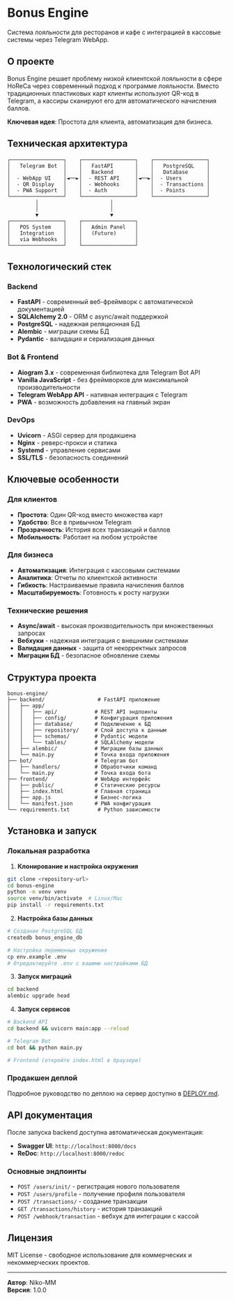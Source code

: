 # Bonus Engine

Система лояльности для ресторанов и кафе с интеграцией в кассовые системы через Telegram WebApp.

## О проекте

Bonus Engine решает проблему низкой клиентской лояльности в сфере HoReCa через современный подход к программе лояльности. Вместо традиционных пластиковых карт клиенты используют QR-код в Telegram, а кассиры сканируют его для автоматического начисления баллов.

**Ключевая идея**: Простота для клиента, автоматизация для бизнеса.

## Техническая архитектура

```
┌─────────────────┐    ┌─────────────────┐    ┌─────────────────┐
│   Telegram Bot  │    │   FastAPI       │    │   PostgreSQL    │
│                 │    │   Backend       │    │   Database      │
│  - WebApp UI    │◄──►│  - REST API     │◄──►│  - Users        │
│  - QR Display   │    │  - Webhooks     │    │  - Transactions │
│  - PWA Support  │    │  - Auth         │    │  - Points       │
└─────────────────┘    └─────────────────┘    └─────────────────┘
         │                       │
         │                       │
         ▼                       ▼
┌─────────────────┐    ┌─────────────────┐
│   POS System    │    │   Admin Panel   │
│   Integration   │    │   (Future)      │
│   via Webhooks  │    │                 │
└─────────────────┘    └─────────────────┘
```

## Технологический стек

### Backend
- **FastAPI** - современный веб-фреймворк с автоматической документацией
- **SQLAlchemy 2.0** - ORM с async/await поддержкой
- **PostgreSQL** - надежная реляционная БД
- **Alembic** - миграции схемы БД
- **Pydantic** - валидация и сериализация данных

### Bot & Frontend
- **Aiogram 3.x** - современная библиотека для Telegram Bot API
- **Vanilla JavaScript** - без фреймворков для максимальной производительности
- **Telegram WebApp API** - нативная интеграция с Telegram
- **PWA** - возможность добавления на главный экран

### DevOps
- **Uvicorn** - ASGI сервер для продакшена
- **Nginx** - реверс-прокси и статика
- **Systemd** - управление сервисами
- **SSL/TLS** - безопасность соединений

## Ключевые особенности

### Для клиентов
- **Простота**: Один QR-код вместо множества карт
- **Удобство**: Все в привычном Telegram
- **Прозрачность**: История всех транзакций и баллов
- **Мобильность**: Работает на любом устройстве

### Для бизнеса
- **Автоматизация**: Интеграция с кассовыми системами
- **Аналитика**: Отчеты по клиентской активности
- **Гибкость**: Настраиваемые правила начисления баллов
- **Масштабируемость**: Готовность к росту нагрузки

### Технические решения
- **Async/await** - высокая производительность при множественных запросах
- **Вебхуки** - надежная интеграция с внешними системами
- **Валидация данных** - защита от некорректных запросов
- **Миграции БД** - безопасное обновление схемы

## Структура проекта

```
bonus-engine/
├── backend/                 # FastAPI приложение
│   ├── app/
│   │   ├── api/            # REST API эндпоинты
│   │   ├── config/         # Конфигурация приложения
│   │   ├── database/       # Подключение к БД
│   │   ├── repository/     # Слой доступа к данным
│   │   ├── schemas/        # Pydantic модели
│   │   └── tables/         # SQLAlchemy модели
│   ├── alembic/            # Миграции базы данных
│   └── main.py             # Точка входа приложения
├── bot/                    # Telegram бот
│   ├── handlers/           # Обработчики команд
│   └── main.py             # Точка входа бота
├── frontend/               # WebApp интерфейс
│   ├── public/             # Статические ресурсы
│   ├── index.html          # Главная страница
│   ├── app.js              # Бизнес-логика
│   └── manifest.json       # PWA конфигурация
└── requirements.txt         # Python зависимости
```

## Установка и запуск

### Локальная разработка

1. **Клонирование и настройка окружения**
```bash
git clone <repository-url>
cd bonus-engine
python -m venv venv
source venv/bin/activate  # Linux/Mac
pip install -r requirements.txt
```

2. **Настройка базы данных**
```bash
# Создание PostgreSQL БД
createdb bonus_engine_db

# Настройка переменных окружения
cp env.example .env
# Отредактируйте .env с вашими настройками БД
```

3. **Запуск миграций**
```bash
cd backend
alembic upgrade head
```

4. **Запуск сервисов**
```bash
# Backend API
cd backend && uvicorn main:app --reload

# Telegram Bot
cd bot && python main.py

# Frontend (откройте index.html в браузере)
```

### Продакшен деплой

Подробное руководство по деплою на сервер доступно в [DEPLOY.md](DEPLOY.md).

## API документация

После запуска backend доступна автоматическая документация:
- **Swagger UI**: `http://localhost:8000/docs`
- **ReDoc**: `http://localhost:8000/redoc`

### Основные эндпоинты

- `POST /users/init/` - регистрация нового пользователя
- `POST /users/profile` - получение профиля пользователя
- `POST /transactions/` - создание транзакции
- `GET /transactions/history` - история транзакций
- `POST /webhook/transaction` - вебхук для интеграции с кассой

## Лицензия

MIT License - свободное использование для коммерческих и некоммерческих проектов.

---

**Автор**: Niko-MM  
**Версия**: 1.0.0
